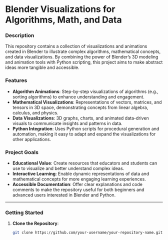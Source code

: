 # **Blender Visualizations for Algorithms, Math, and Data**

### **Description**
This repository contains a collection of visualizations and animations created in Blender to illustrate complex algorithms, mathematical concepts, and data visualizations. By combining the power of Blender’s 3D modeling and animation tools with Python scripting, this project aims to make abstract ideas more tangible and accessible.

### **Features**
- **Algorithm Animations**: Step-by-step visualizations of algorithms (e.g., sorting algorithms) to enhance understanding and engagement.
- **Mathematical Visualizations**: Representations of vectors, matrices, and tensors in 3D space, demonstrating concepts from linear algebra, calculus, and physics.
- **Data Visualizations**: 3D graphs, charts, and animated data-driven visuals to communicate insights and patterns in data.
- **Python Integration**: Uses Python scripts for procedural generation and automation, making it easy to adapt and expand the visualizations for other applications.

### **Project Goals**
- **Educational Value**: Create resources that educators and students can use to visualize and better understand complex ideas.
- **Interactive Learning**: Enable dynamic representations of data and mathematical concepts for more engaging learning experiences.
- **Accessible Documentation**: Offer clear explanations and code comments to make the repository useful for both beginners and advanced users interested in Blender and Python.

---

### **Getting Started**

1. **Clone the Repository**:
   ```bash
   git clone https://github.com/your-username/your-repository-name.git
